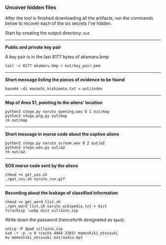 ### Uncover hidden files

After the tool is finished downloading all the artifacts, run the commands below to recover each of the six secrets I've hidden.

Start by creating the output directory: `out`.

___
**Public and private key pair**

A key pair is in the last 8177 bytes of akamaru.bmp

```
tail -c 8177 akamaru.bmp > out/key_pair.pem
```
___
**Short message listing the pieces of evidence to be found**
```
base64 -di masashi_kishimoto.txt > out/index
```
___
**Map of Area 51, pointing to the aliens' location**
```
python3 stego.py naruto_opening.wav 0 1 out/map
python3 stego.png.py out/map
rm out/map
```
___
**Short message in morse code about the captive aliens**
```
python3 stego.py naruto_scream.wav 0 2 out/a2
python3 stego.wav.py out/a2
rm out/a2
```
___
**SOS morse code sent by the aliens**
```
chmod +x get_sos.sh
./get_sos.sh naruto_run.gif
```
___
**Recording about the leakage of classified information**
```
chmod +x get_word_list.sh
./get_word_list.sh naruto_wikipedia.txt > dict
fcrackzip -uvDp dict villains.zip
```
Write down the password (henceforth designated as `$pwd`).
```
unzip -P $pwd villains.zip
xxd -r -p -o 0 <(echo 4944 3303) momoshiki_otsusuki
mv momoshiki_otsusuki out/audio.mp3
```